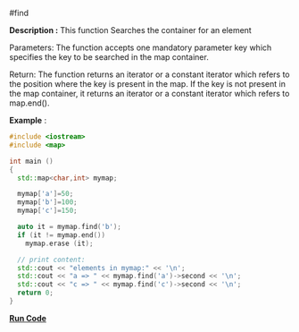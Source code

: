#find

**Description :** This function Searches the container for an element

Parameters: The function accepts one mandatory parameter key which specifies the key to be searched in the map container. 

Return: The function returns an iterator or a constant iterator which refers to the position where the key is present in the map. If the key is not present in the map container, it returns an iterator or a constant iterator which refers to map.end(). 

**Example** :

```cpp
#include <iostream>
#include <map>

int main ()
{
  std::map<char,int> mymap;

  mymap['a']=50;
  mymap['b']=100;
  mymap['c']=150;

  auto it = mymap.find('b');
  if (it != mymap.end())
    mymap.erase (it);

  // print content:
  std::cout << "elements in mymap:" << '\n';
  std::cout << "a => " << mymap.find('a')->second << '\n';
  std::cout << "c => " << mymap.find('c')->second << '\n';
  return 0;
}
```
**[Run Code](https://rextester.com/FCDLG43223)**
